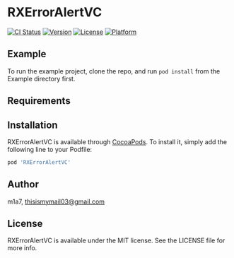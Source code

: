 # RXErrorAlertVC

[![CI Status](http://img.shields.io/travis/m1a7/RXErrorAlertVC.svg?style=flat)](https://travis-ci.org/m1a7/RXErrorAlertVC)
[![Version](https://img.shields.io/cocoapods/v/RXErrorAlertVC.svg?style=flat)](http://cocoapods.org/pods/RXErrorAlertVC)
[![License](https://img.shields.io/cocoapods/l/RXErrorAlertVC.svg?style=flat)](http://cocoapods.org/pods/RXErrorAlertVC)
[![Platform](https://img.shields.io/cocoapods/p/RXErrorAlertVC.svg?style=flat)](http://cocoapods.org/pods/RXErrorAlertVC)

## Example

To run the example project, clone the repo, and run `pod install` from the Example directory first.

## Requirements

## Installation

RXErrorAlertVC is available through [CocoaPods](http://cocoapods.org). To install
it, simply add the following line to your Podfile:

```ruby
pod 'RXErrorAlertVC'
```

## Author

m1a7, thisismymail03@gmail.com

## License

RXErrorAlertVC is available under the MIT license. See the LICENSE file for more info.
